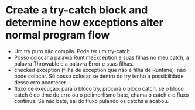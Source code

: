 # Create a try-catch block and determine how exceptions alter normal program flow

- Um try puro não compila. Pode ter um try-catch
- Posso colocar a palavra RuntimeException e suas filhas no meu catch, a palavra Throwable e a palavra Error e suas filhas.
- checked exception (filha de exception que não é filha de Runtime): não pode colocar. Só posso colocar se dentro do try tenho a possibilidade desse erro acontecer.
- fluxo de execução: para o bloco try, procura o bloco catch, se o bloco catch é do time do erro ou o polimorfismo bate, chama o catch e o fluxo continua. Se não bate, sai do fluxo pulando os catchs e acabou.

